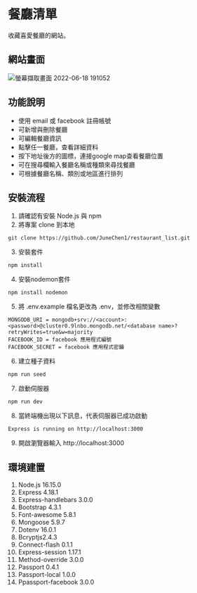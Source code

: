 # 餐廳清單
收藏喜愛餐廳的網站。
## 網站畫面
![螢幕擷取畫面 2022-06-18 191052](https://user-images.githubusercontent.com/103798145/174435121-ec68d3cc-440f-42bb-bef5-cbf9632b582a.jpg)
## 功能說明
+ 使用 email 或 facebook 註冊帳號
+ 可新增與刪除餐廳
+ 可編輯餐廳資訊
+ 點擊任一餐廳，查看詳細資料
+ 按下地址後方的圖標，連接google map查看餐廳位置
+ 可在搜尋欄輸入餐廳名稱或種類來尋找餐廳
+ 可根據餐廳名稱、類別或地區進行排列
## 安裝流程
1. 請確認有安裝 Node.js 與 npm
2. 將專案 clone 到本地
```
git clone https://github.com/JuneChen1/restaurant_list.git
```
3. 安裝套件
```
npm install
```
4. 安裝nodemon套件
```
npm install nodemon
```
5. 將 .env.example 檔名更改為 .env，並修改相關變數
```
MONGODB_URI = mongodb+srv://<account>:<password>@cluster0.9lnbo.mongodb.net/<database name>?retryWrites=true&w=majority
FACEBOOK_ID = facebook 應用程式編號
FACEBOOK_SECRET = facebook 應用程式密鑰
```
6. 建立種子資料
```
npm run seed
```
7. 啟動伺服器
```
npm run dev
```
8. 當終端機出現以下訊息，代表伺服器已成功啟動
```
Express is running on http://localhost:3000
```
9. 開啟瀏覽器輸入 http://localhost:3000
## 環境建置
1. Node.js 16.15.0
2. Express 4.18.1
3. Express-handlebars 3.0.0
4. Bootstrap 4.3.1
5. Font-awesome 5.8.1
6. Mongoose 5.9.7
7. Dotenv 16.0.1
8. Bcryptjs2.4.3
9. Connect-flash 0.1.1
10. Express-session 1.17.1
11. Method-override 3.0.0
12. Passport 0.4.1
13. Passport-local 1.0.0
14. Ppassport-facebook 3.0.0
